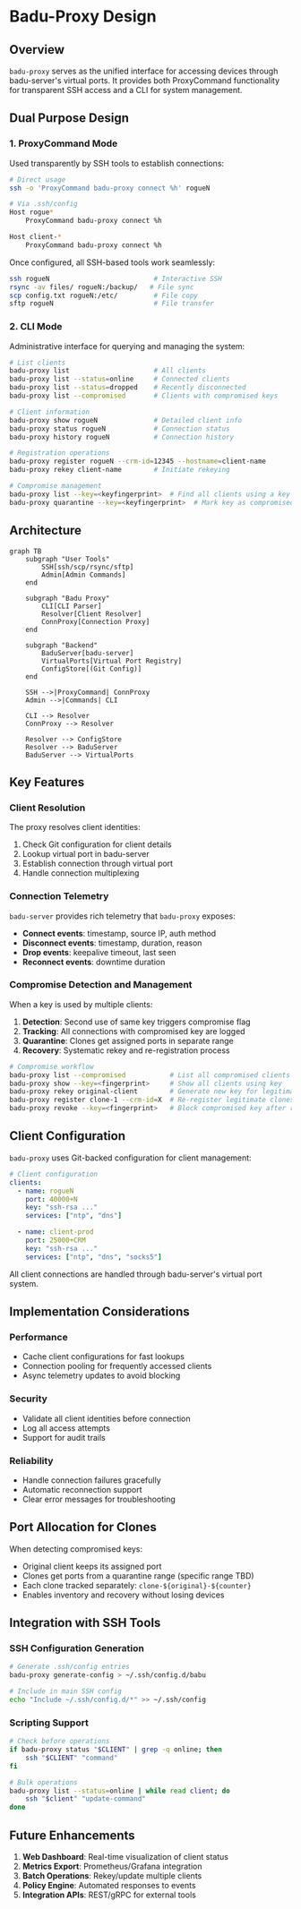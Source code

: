 # Badu-Proxy Design

## Overview

`badu-proxy` serves as the unified interface for accessing devices through
badu-server's virtual ports. It provides both ProxyCommand functionality for
transparent SSH access and a CLI for system management.

## Dual Purpose Design

### 1. ProxyCommand Mode

Used transparently by SSH tools to establish connections:

```bash
# Direct usage
ssh -o 'ProxyCommand badu-proxy connect %h' rogueN

# Via .ssh/config
Host rogue*
    ProxyCommand badu-proxy connect %h

Host client-*
    ProxyCommand badu-proxy connect %h
```

Once configured, all SSH-based tools work seamlessly:

```bash
ssh rogueN                          # Interactive SSH
rsync -av files/ rogueN:/backup/   # File sync
scp config.txt rogueN:/etc/         # File copy
sftp rogueN                         # File transfer
```

### 2. CLI Mode

Administrative interface for querying and managing the system:

```bash
# List clients
badu-proxy list                     # All clients
badu-proxy list --status=online     # Connected clients
badu-proxy list --status=dropped    # Recently disconnected
badu-proxy list --compromised       # Clients with compromised keys

# Client information
badu-proxy show rogueN              # Detailed client info
badu-proxy status rogueN            # Connection status
badu-proxy history rogueN           # Connection history

# Registration operations
badu-proxy register rogueN --crm-id=12345 --hostname=client-name
badu-proxy rekey client-name        # Initiate rekeying

# Compromise management
badu-proxy list --key=<keyfingerprint>  # Find all clients using a key
badu-proxy quarantine --key=<keyfingerprint>  # Mark key as compromised
```

## Architecture

```mermaid
graph TB
    subgraph "User Tools"
        SSH[ssh/scp/rsync/sftp]
        Admin[Admin Commands]
    end

    subgraph "Badu Proxy"
        CLI[CLI Parser]
        Resolver[Client Resolver]
        ConnProxy[Connection Proxy]
    end

    subgraph "Backend"
        BaduServer[badu-server]
        VirtualPorts[Virtual Port Registry]
        ConfigStore[(Git Config)]
    end

    SSH -->|ProxyCommand| ConnProxy
    Admin -->|Commands| CLI

    CLI --> Resolver
    ConnProxy --> Resolver

    Resolver --> ConfigStore
    Resolver --> BaduServer
    BaduServer --> VirtualPorts
```

## Key Features

### Client Resolution

The proxy resolves client identities:

1. Check Git configuration for client details
2. Lookup virtual port in badu-server
3. Establish connection through virtual port
4. Handle connection multiplexing

### Connection Telemetry

`badu-server` provides rich telemetry that `badu-proxy` exposes:

- **Connect events**: timestamp, source IP, auth method
- **Disconnect events**: timestamp, duration, reason
- **Drop events**: keepalive timeout, last seen
- **Reconnect events**: downtime duration

### Compromise Detection and Management

When a key is used by multiple clients:

1. **Detection**: Second use of same key triggers compromise flag
2. **Tracking**: All connections with compromised key are logged
3. **Quarantine**: Clones get assigned ports in separate range
4. **Recovery**: Systematic rekey and re-registration process

```bash
# Compromise workflow
badu-proxy list --compromised           # List all compromised clients
badu-proxy show --key=<fingerprint>     # Show all clients using key
badu-proxy rekey original-client        # Generate new key for legitimate client
badu-proxy register clone-1 --crm-id=X  # Re-register legitimate clones
badu-proxy revoke --key=<fingerprint>   # Block compromised key after recovery
```

## Client Configuration

`badu-proxy` uses Git-backed configuration for client management:

```yaml
# Client configuration
clients:
  - name: rogueN
    port: 40000+N
    key: "ssh-rsa ..."
    services: ["ntp", "dns"]

  - name: client-prod
    port: 25000+CRM
    key: "ssh-rsa ..."
    services: ["ntp", "dns", "socks5"]
```

All client connections are handled through badu-server's virtual port system.

## Implementation Considerations

### Performance

- Cache client configurations for fast lookups
- Connection pooling for frequently accessed clients
- Async telemetry updates to avoid blocking

### Security

- Validate all client identities before connection
- Log all access attempts
- Support for audit trails

### Reliability

- Handle connection failures gracefully
- Automatic reconnection support
- Clear error messages for troubleshooting

## Port Allocation for Clones

When detecting compromised keys:

- Original client keeps its assigned port
- Clones get ports from a quarantine range (specific range TBD)
- Each clone tracked separately: `clone-${original}-${counter}`
- Enables inventory and recovery without losing devices

## Integration with SSH Tools

### SSH Configuration Generation

```bash
# Generate .ssh/config entries
badu-proxy generate-config > ~/.ssh/config.d/babu

# Include in main SSH config
echo "Include ~/.ssh/config.d/*" >> ~/.ssh/config
```

### Scripting Support

```bash
# Check before operations
if badu-proxy status "$CLIENT" | grep -q online; then
    ssh "$CLIENT" "command"
fi

# Bulk operations
badu-proxy list --status=online | while read client; do
    ssh "$client" "update-command"
done
```

## Future Enhancements

1. **Web Dashboard**: Real-time visualization of client status
2. **Metrics Export**: Prometheus/Grafana integration
3. **Batch Operations**: Rekey/update multiple clients
4. **Policy Engine**: Automated responses to events
5. **Integration APIs**: REST/gRPC for external tools

